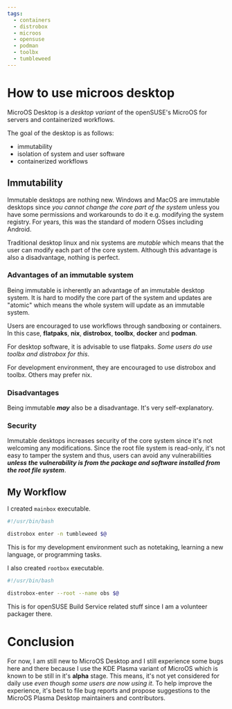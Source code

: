 ```yaml
---
tags:
  - containers
  - distrobox
  - microos
  - opensuse
  - podman
  - toolbx
  - tumbleweed
---
```



# How to use microos desktop

MicroOS Desktop is a _desktop variant_ of the openSUSE's MicroOS for servers and containerized workflows.

The goal of the desktop is as follows:

- immutability
- isolation of system and user software
- containerized workflows

## Immutability

Immutable desktops are nothing new. Windows and MacOS are immutable desktops since _you cannot
change the core part of the system_ unless you have some permissions and workarounds to do it e.g.
modifying the system registry. For years, this was the standard of modern OSses including Android.

Traditional desktop linux and nix systems are *mutable* which means that the user can modify
each part of the core system. Although this advantage is also a disadvantage, nothing is perfect.

### Advantages of an immutable system

Being immutable is inherently an advantage of an immutable desktop system. It is hard to
modify the core part of the system and updates are "atomic" which means the whole system
will update as an immutable system. 

Users are encouraged to use workflows through sandboxing or containers. In this case, **flatpaks**,
**nix**, **distrobox**, **toolbx**, **docker** and **podman**.

For desktop software, it is advisable to use flatpaks. _Some users do use toolbx and distrobox for this_.

For development environment, they are encouraged to use distrobox and toolbx. Others may prefer nix.

### Disadvantages

Being immutable ***may*** also be a disadvantage. It's very self-explanatory.

### Security

Immutable desktops increases security of the core system since it's not welcoming any modifications.
Since the root file system is read-only, it's not easy to tamper the system and thus, users
can avoid any vulnerabilities ***unless the vulnerability is from the package and software installed 
from the root file system***.

## My Workflow

I created `mainbox` executable.

```bash
#!/usr/bin/bash

distrobox enter -n tumbleweed $@
```

This is for my development environment such as notetaking, learning a new language, or programming tasks.

I also created `rootbox` executable.

```bash
#!/usr/bin/bash

distrobox-enter --root --name obs $@
```

This is for openSUSE Build Service related stuff since I am a volunteer packager there.

# Conclusion

For now, I am still new to MicroOS Desktop and I still experience some bugs here and there because
I use the KDE Plasma variant of MicroOS which is known to be still in it's **alpha** stage. This
means, it's not yet considered for daily use _even though some users are now using it_. To help
improve the experience, it's best to file bug reports and propose suggestions to the MicroOS
Plasma Desktop maintainers and contributors.





